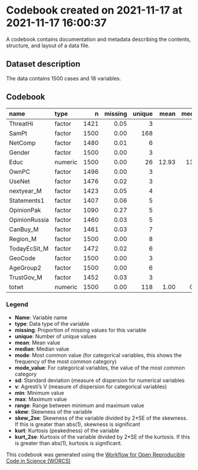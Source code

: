 Codebook created on 2021-11-17 at 2021-11-17 16:00:37
================

A codebook contains documentation and metadata describing the contents,
structure, and layout of a data file.

## Dataset description

The data contains 1500 cases and 18
variables.

## Codebook

| name          | type    |    n | missing | unique |  mean | median |    mode | mode\_value |   sd |    v |  min |   max | range | skew | skew\_2se |  kurt | kurt\_2se |
| :------------ | :------ | ---: | ------: | -----: | ----: | -----: | ------: | :---------- | ---: | ---: | ---: | ----: | ----: | ---: | --------: | ----: | --------: |
| ThreatHi      | factor  | 1421 |    0.05 |      3 |       |        |  842.00 | 0           |      | 0.48 |      |       |       |      |           |       |           |
| SamPt         | factor  | 1500 |    0.00 |    168 |       |        |    9.00 | 1           |      | 0.99 |      |       |       |      |           |       |           |
| NetComp       | factor  | 1480 |    0.01 |      6 |       |        |  695.00 | 1           |      | 0.67 |      |       |       |      |           |       |           |
| Gender        | factor  | 1500 |    0.00 |      3 |       |        |  907.00 | Female      |      | 0.48 |      |       |       |      |           |       |           |
| Educ          | numeric | 1500 |    0.00 |     26 | 12.93 |  13.00 |   13.00 |             | 2.96 |      | 5.00 | 49.00 | 44.00 | 2.88 |     22.81 | 25.87 |    102.42 |
| OwnPC         | factor  | 1496 |    0.00 |      3 |       |        |  824.00 | Yes         |      | 0.49 |      |       |       |      |           |       |           |
| UseNet        | factor  | 1476 |    0.02 |      3 |       |        | 1077.00 | Yes         |      | 0.39 |      |       |       |      |           |       |           |
| nextyear\_M   | factor  | 1423 |    0.05 |      4 |       |        |  886.00 | 3           |      | 0.51 |      |       |       |      |           |       |           |
| Statements1   | factor  | 1407 |    0.06 |      5 |       |        |  542.00 | 3           |      | 0.70 |      |       |       |      |           |       |           |
| OpinionPak    | factor  | 1090 |    0.27 |      5 |       |        |  472.00 | 2           |      | 0.67 |      |       |       |      |           |       |           |
| OpinionRussia | factor  | 1460 |    0.03 |      5 |       |        |  759.00 | 4           |      | 0.55 |      |       |       |      |           |       |           |
| CanBuy\_M     | factor  | 1461 |    0.03 |      7 |       |        |  573.00 | 3           |      | 0.74 |      |       |       |      |           |       |           |
| Region\_M     | factor  | 1500 |    0.00 |      8 |       |        |  504.00 | Southern    |      | 0.81 |      |       |       |      |           |       |           |
| TodayEcSit\_M | factor  | 1472 |    0.02 |      6 |       |        |  469.00 | 3           |      | 0.75 |      |       |       |      |           |       |           |
| GeoCode       | factor  | 1500 |    0.00 |      3 |       |        |  779.00 | Urban       |      | 0.50 |      |       |       |      |           |       |           |
| AgeGroup2     | factor  | 1500 |    0.00 |      6 |       |        |  428.00 | 1           |      | 0.78 |      |       |       |      |           |       |           |
| TrustGov\_M   | factor  | 1452 |    0.03 |      3 |       |        | 1300.00 | Trust       |      | 0.19 |      |       |       |      |           |       |           |
| totwt         | numeric | 1500 |    0.00 |    118 |  1.00 |   0.96 |    0.96 |             | 0.32 |      | 0.34 |  2.46 |  2.12 | 0.84 |      6.68 |  1.42 |      5.64 |

### Legend

  - **Name**: Variable name
  - **type**: Data type of the variable
  - **missing**: Proportion of missing values for this variable
  - **unique**: Number of unique values
  - **mean**: Mean value
  - **median**: Median value
  - **mode**: Most common value (for categorical variables, this shows
    the frequency of the most common category)
  - **mode\_value**: For categorical variables, the value of the most
    common category
  - **sd**: Standard deviation (measure of dispersion for numerical
    variables
  - **v**: Agresti’s V (measure of dispersion for categorical variables)
  - **min**: Minimum value
  - **max**: Maximum value
  - **range**: Range between minimum and maximum value
  - **skew**: Skewness of the variable
  - **skew\_2se**: Skewness of the variable divided by 2\*SE of the
    skewness. If this is greater than abs(1), skewness is significant
  - **kurt**: Kurtosis (peakedness) of the variable
  - **kurt\_2se**: Kurtosis of the variable divided by 2\*SE of the
    kurtosis. If this is greater than abs(1), kurtosis is significant.

This codebook was generated using the [Workflow for Open Reproducible
Code in Science (WORCS)](https://osf.io/zcvbs/)
